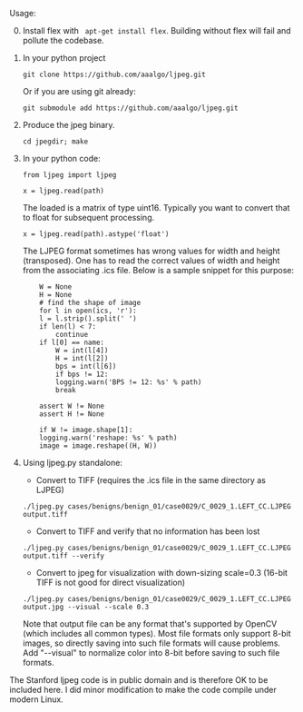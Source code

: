 Usage:

0. Install flex with
``` apt-get install flex```.
Building without flex will fail and pollute the codebase.

1. In your python project
	```
	git clone https://github.com/aaalgo/ljpeg.git

	```
	Or if you are using git already:
	```
	git submodule add https://github.com/aaalgo/ljpeg.git

	```
2. Produce the jpeg binary.
	```
	cd jpegdir; make

	```
3. In your python code:
	```
	from ljpeg import ljpeg

	x = ljpeg.read(path)
	```

	The loaded is a matrix of type uint16.  Typically you want to convert that
	to float for subsequent processing.
	```
	x = ljpeg.read(path).astype('float')
	```

	The LJPEG format sometimes has wrong values for width and height (transposed).
	One has to read the correct values of width and height from the associating .ics file.
	Below is a sample snippet for this purpose:
	```
	    W = None
	    H = None
	    # find the shape of image
	    for l in open(ics, 'r'):
		l = l.strip().split(' ')
		if len(l) < 7:
		    continue
		if l[0] == name:
		    W = int(l[4])
		    H = int(l[2])
		    bps = int(l[6])
		    if bps != 12:
			logging.warn('BPS != 12: %s' % path)
		    break

	    assert W != None
	    assert H != None

	    if W != image.shape[1]:
		logging.warn('reshape: %s' % path)
		image = image.reshape((H, W))
	```

4. Using ljpeg.py standalone:
	- Convert to TIFF (requires the .ics file in the same directory as LJPEG)
	```
	./ljpeg.py cases/benigns/benign_01/case0029/C_0029_1.LEFT_CC.LJPEG output.tiff
	```
	- Convert to TIFF and verify that no information has been lost
	```
	./ljpeg.py cases/benigns/benign_01/case0029/C_0029_1.LEFT_CC.LJPEG output.tiff --verify
	```
	- Convert to jpeg for visualization with down-sizing scale=0.3 (16-bit TIFF is not good for direct visualization)
	```
	./ljpeg.py cases/benigns/benign_01/case0029/C_0029_1.LEFT_CC.LJPEG output.jpg --visual --scale 0.3
	```
	Note that output file can be any format that's supported by OpenCV (which includes all common types).  Most file formats only support 8-bit images, so directly saving into such file formats will cause problems.  Add "--visual" to normalize color into 8-bit before saving to such file formats.

The Stanford ljpeg code is in public domain and is therefore OK to be
included here.  I did minor modification to make the code compile under
modern Linux.
